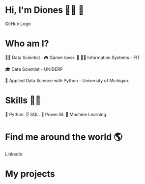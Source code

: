 # Hi, I'm Diones 👩‍💻 👋
GitHub Logo

# Who am I?
👩‍💻 Data Scientist .
🎮 Gamer lover.
🌱
👩‍🎓 Information Systems - FIT

🎓 Data Scientist - UNIDERP

🍾 Applied Data Science with Python - University of Michigan.


# Skills 👩‍💻
🐍 Python.
🗄 SQL.
🧮 Power BI.
🔮 Machine Learning.


# Find me around the world 🌎
Linkedin

# My projects

